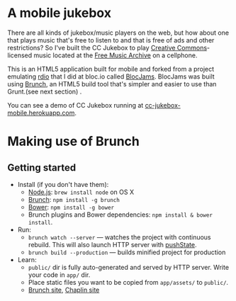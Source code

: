 # A mobile jukebox

There are all kinds of jukebox/music players on the web, but how about one that plays music that's free to listen to and that is free of ads and other restrictions? So I've built the CC Jukebox to play [Creative Commons](http://creativecommons.org/)-licensed music located at the [Free Music Archive](http://freemusicarchive.org/) on a cellphone.

This is an HTML5 application built for mobile and forked from a project emulating [rdio](en.us.rdio.com/) that I did at bloc.io called [BlocJams](https://github.com/rsperberg/bloc-jams). BlocJams was built using [Brunch](http://brunch.io), an HTML5 build tool that's simpler and easier to use than Grunt.(see next section) .

You can see a demo of CC Jukebox running at [cc-jukebox-mobile.herokuapp.com](http://cc-jukebox-mobile.herokuapp.com).

# Making use of Brunch
## Getting started
* Install (if you don't have them):
    * [Node.js](http://nodejs.org): `brew install node` on OS X
    * [Brunch](http://brunch.io): `npm install -g brunch`
    * [Bower](http://bower.io): `npm install -g bower`
    * Brunch plugins and Bower dependencies: `npm install & bower install`.
* Run:
    * `brunch watch --server` — watches the project with continuous rebuild. This will also launch HTTP server with [pushState](https://developer.mozilla.org/en-US/docs/Web/Guide/API/DOM/Manipulating_the_browser_history).
    * `brunch build --production` — builds minified project for production
* Learn:
    * `public/` dir is fully auto-generated and served by HTTP server.  Write your code in `app/` dir.
    * Place static files you want to be copied from `app/assets/` to `public/`.
    * [Brunch site](http://brunch.io), [Chaplin site](http://chaplinjs.org)

